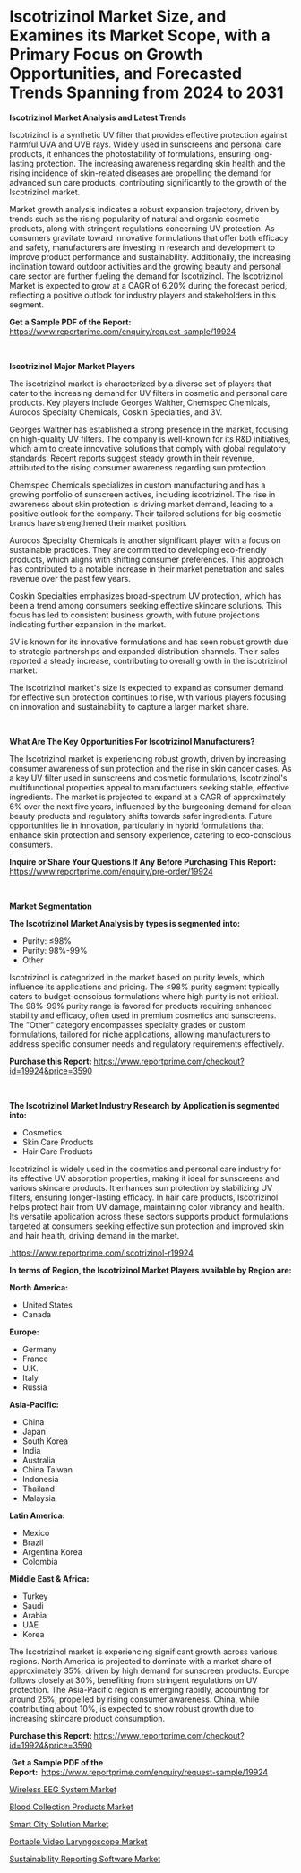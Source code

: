 <p><h1>Iscotrizinol Market Size, and Examines its Market Scope, with a Primary Focus on Growth Opportunities, and Forecasted Trends Spanning from 2024 to 2031</h1></p><p><strong>Iscotrizinol Market Analysis and Latest Trends</strong></p>
<p><p>Iscotrizinol is a synthetic UV filter that provides effective protection against harmful UVA and UVB rays. Widely used in sunscreens and personal care products, it enhances the photostability of formulations, ensuring long-lasting protection. The increasing awareness regarding skin health and the rising incidence of skin-related diseases are propelling the demand for advanced sun care products, contributing significantly to the growth of the Iscotrizinol market.</p><p>Market growth analysis indicates a robust expansion trajectory, driven by trends such as the rising popularity of natural and organic cosmetic products, along with stringent regulations concerning UV protection. As consumers gravitate toward innovative formulations that offer both efficacy and safety, manufacturers are investing in research and development to improve product performance and sustainability. Additionally, the increasing inclination toward outdoor activities and the growing beauty and personal care sector are further fueling the demand for Iscotrizinol. The Iscotrizinol Market is expected to grow at a CAGR of 6.20% during the forecast period, reflecting a positive outlook for industry players and stakeholders in this segment.</p></p>
<p><strong>Get a Sample PDF of the Report:&nbsp;</strong> <a href="https://www.reportprime.com/enquiry/request-sample/19924?utm_campaign=1834&utm_medium=2&utm_source=Github&utm_content=ia&utm_term=23112024&utm_id=iscotrizinol">https://www.reportprime.com/enquiry/request-sample/19924</a></p>
<p>&nbsp;</p>
<p><strong>Iscotrizinol Major Market Players</strong></p>
<p><p>The iscotrizinol market is characterized by a diverse set of players that cater to the increasing demand for UV filters in cosmetic and personal care products. Key players include Georges Walther, Chemspec Chemicals, Aurocos Specialty Chemicals, Coskin Specialties, and 3V. </p><p>Georges Walther has established a strong presence in the market, focusing on high-quality UV filters. The company is well-known for its R&D initiatives, which aim to create innovative solutions that comply with global regulatory standards. Recent reports suggest steady growth in their revenue, attributed to the rising consumer awareness regarding sun protection.</p><p>Chemspec Chemicals specializes in custom manufacturing and has a growing portfolio of sunscreen actives, including iscotrizinol. The rise in awareness about skin protection is driving market demand, leading to a positive outlook for the company. Their tailored solutions for big cosmetic brands have strengthened their market position.</p><p>Aurocos Specialty Chemicals is another significant player with a focus on sustainable practices. They are committed to developing eco-friendly products, which aligns with shifting consumer preferences. This approach has contributed to a notable increase in their market penetration and sales revenue over the past few years.</p><p>Coskin Specialties emphasizes broad-spectrum UV protection, which has been a trend among consumers seeking effective skincare solutions. This focus has led to consistent business growth, with future projections indicating further expansion in the market.</p><p>3V is known for its innovative formulations and has seen robust growth due to strategic partnerships and expanded distribution channels. Their sales reported a steady increase, contributing to overall growth in the iscotrizinol market.</p><p>The iscotrizinol market's size is expected to expand as consumer demand for effective sun protection continues to rise, with various players focusing on innovation and sustainability to capture a larger market share.</p></p>
<p>&nbsp;</p>
<p><strong>What Are The Key Opportunities For Iscotrizinol Manufacturers?</strong></p>
<p><p>The Iscotrizinol market is experiencing robust growth, driven by increasing consumer awareness of sun protection and the rise in skin cancer cases. As a key UV filter used in sunscreens and cosmetic formulations, Iscotrizinol's multifunctional properties appeal to manufacturers seeking stable, effective ingredients. The market is projected to expand at a CAGR of approximately 6% over the next five years, influenced by the burgeoning demand for clean beauty products and regulatory shifts towards safer ingredients. Future opportunities lie in innovation, particularly in hybrid formulations that enhance skin protection and sensory experience, catering to eco-conscious consumers.</p></p>
<p><strong>Inquire or Share Your Questions If Any Before Purchasing This Report:</strong> <a href="https://www.reportprime.com/enquiry/pre-order/19924?utm_campaign=1834&utm_medium=2&utm_source=Github&utm_content=ia&utm_term=23112024&utm_id=iscotrizinol">https://www.reportprime.com/enquiry/pre-order/19924</a></p>
<p>&nbsp;</p>
<p><strong>Market Segmentation</strong></p>
<p><strong>The Iscotrizinol Market Analysis by types is segmented into:</strong></p>
<p><ul><li>Purity: ≤98%</li><li>Purity: 98%-99%</li><li>Other</li></ul></p>
<p><p>Iscotrizinol is categorized in the market based on purity levels, which influence its applications and pricing. The ≤98% purity segment typically caters to budget-conscious formulations where high purity is not critical. The 98%-99% purity range is favored for products requiring enhanced stability and efficacy, often used in premium cosmetics and sunscreens. The "Other" category encompasses specialty grades or custom formulations, tailored for niche applications, allowing manufacturers to address specific consumer needs and regulatory requirements effectively.</p></p>
<p><strong>Purchase this Report:&nbsp;</strong><a href="https://www.reportprime.com/checkout?id=19924&price=3590&utm_campaign=1834&utm_medium=2&utm_source=Github&utm_content=ia&utm_term=23112024&utm_id=iscotrizinol">https://www.reportprime.com/checkout?id=19924&price=3590</a></p>
<p>&nbsp;</p>
<p><strong>The Iscotrizinol Market Industry Research by Application is segmented into:</strong></p>
<p><ul><li>Cosmetics</li><li>Skin Care Products</li><li>Hair Care Products</li></ul></p>
<p><p>Iscotrizinol is widely used in the cosmetics and personal care industry for its effective UV absorption properties, making it ideal for sunscreens and various skincare products. It enhances sun protection by stabilizing UV filters, ensuring longer-lasting efficacy. In hair care products, Iscotrizinol helps protect hair from UV damage, maintaining color vibrancy and health. Its versatile application across these sectors supports product formulations targeted at consumers seeking effective sun protection and improved skin and hair health, driving demand in the market.</p></p>
<p><a href="https://www.reportprime.com/iscotrizinol-r19924?utm_campaign=1834&utm_medium=2&utm_source=Github&utm_content=ia&utm_term=23112024&utm_id=iscotrizinol">&nbsp;https://www.reportprime.com/iscotrizinol-r19924</a></p>
<p><strong>In terms of Region, the Iscotrizinol Market Players available by Region are:</strong></p>
<p>
    <p> <strong> North America: </strong>
        <ul>
            <li>United States</li>
            <li>Canada</li>
        </ul>
        </p> 
    <p> <strong> Europe: </strong>
        <ul>
            <li>Germany</li>
            <li>France</li>
            <li>U.K.</li>
            <li>Italy</li>
            <li>Russia</li>
        </ul>
        </p> 
    <p> <strong> Asia-Pacific: </strong>
        <ul>
            <li>China</li>
            <li>Japan</li>
            <li>South Korea</li>
            <li>India</li>
            <li>Australia</li>
            <li>China Taiwan</li>
            <li>Indonesia</li>
            <li>Thailand</li>
            <li>Malaysia</li>
        </ul>
        </p> 
    <p> <strong> Latin America: </strong>
        <ul>
            <li>Mexico</li>
            <li>Brazil</li>
            <li>Argentina Korea</li>
            <li>Colombia</li>
        </ul>
        </p> 
    <p> <strong> Middle East & Africa: </strong>
        <ul>
            <li>Turkey</li>
            <li>Saudi</li>
            <li>Arabia</li>
            <li>UAE</li>
            <li>Korea</li>
        </ul>
    </p>
    </p>
<p><p>The Iscotrizinol market is experiencing significant growth across various regions. North America is projected to dominate with a market share of approximately 35%, driven by high demand for sunscreen products. Europe follows closely at 30%, benefiting from stringent regulations on UV protection. The Asia-Pacific region is emerging rapidly, accounting for around 25%, propelled by rising consumer awareness. China, while contributing about 10%, is expected to show robust growth due to increasing skincare product consumption.</p></p>
<p><strong>Purchase this Report: </strong><a href="https://www.reportprime.com/checkout?id=19924&price=3590&utm_campaign=1834&utm_medium=2&utm_source=Github&utm_content=ia&utm_term=23112024&utm_id=iscotrizinol">https://www.reportprime.com/checkout?id=19924&price=3590</a></p>
<p>&nbsp;<strong>Get a Sample PDF of the Report:&nbsp;&nbsp;</strong><a href="https://www.reportprime.com/enquiry/request-sample/19924?utm_campaign=1834&utm_medium=2&utm_source=Github&utm_content=ia&utm_term=23112024&utm_id=iscotrizinol">https://www.reportprime.com/enquiry/request-sample/19924</a></p>
<p><strong></strong></p>
<p><p><a href="https://www.linkedin.com/pulse/wireless-eeg-system-market-report-analyzing-size-key-3ahzc?utm_campaign=1834&utm_medium=2&utm_source=Github&utm_content=ia&utm_term=23112024&utm_id=iscotrizinol">Wireless EEG System Market</a></p><p><a href="https://www.linkedin.com/pulse/analysis-current-state-future-growth-potential-blood-collection-m4jbe?utm_campaign=1834&utm_medium=2&utm_source=Github&utm_content=ia&utm_term=23112024&utm_id=iscotrizinol">Blood Collection Products Market</a></p><p><a href="https://issuu.com/reportprime-2/docs/smart-city-solution-market-size-203_7db960adae4065?utm_campaign=1834&utm_medium=2&utm_source=Github&utm_content=ia&utm_term=23112024&utm_id=iscotrizinol">Smart City Solution Market</a></p><p><a href="https://www.linkedin.com/pulse/portable-video-laryngoscope-market-segmentation-applications-ghbre?utm_campaign=1834&utm_medium=2&utm_source=Github&utm_content=ia&utm_term=23112024&utm_id=iscotrizinol">Portable Video Laryngoscope Market</a></p><p><a href="https://issuu.com/reportprime-2/docs/sustainability-reporting-software-m_2151c6ce905793?utm_campaign=1834&utm_medium=2&utm_source=Github&utm_content=ia&utm_term=23112024&utm_id=iscotrizinol">Sustainability Reporting Software Market</a></p></p>